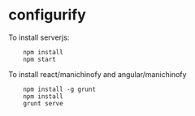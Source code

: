 # configurify

To install serverjs:

        npm install
        npm start

To install react/manichinofy and angular/manichinofy

        npm install -g grunt
        npm install
        grunt serve
